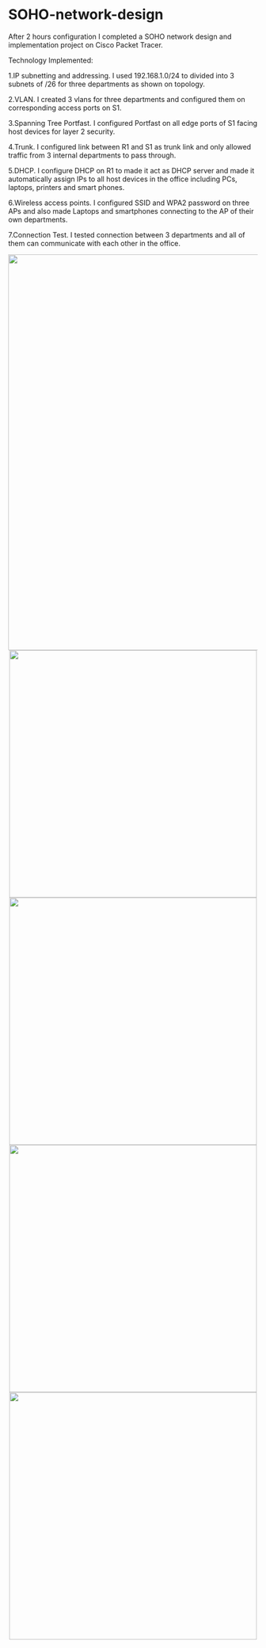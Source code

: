 # SOHO-network-design
After 2 hours configuration I completed a SOHO network design and implementation project on Cisco Packet Tracer.

Technology Implemented:

1.IP subnetting and addressing. I used 192.168.1.0/24 to divided into 3 subnets of /26 for three departments as shown on topology.

2.VLAN. I created 3 vlans for three departments and configured them on corresponding access ports on S1.

3.Spanning Tree Portfast. I configured Portfast on all edge ports of S1 facing host devices for layer 2 security.

4.Trunk. I configured link between R1 and S1 as trunk link and only allowed traffic from 3 internal departments to pass through.

5.DHCP. I configure DHCP on R1 to made it act as DHCP server and made it automatically assign IPs to all host devices in the office including PCs, laptops, printers and smart phones.

6.Wireless access points. I configured SSID and WPA2 password on three APs and also made Laptops and smartphones connecting to the AP of their own departments.

7.Connection Test. I tested connection between 3 departments and all of them can communicate with each other in the office.


<div align = "center">
<img src="https://github.com/Neyko666/SOHO-network-design/assets/171580092/fe4225c5-47d6-467e-89b9-6590501bdbd2" width="800">
</div>


<div align = "center">
<img src="https://github.com/Neyko666/SOHO-network-design/assets/171580092/06cc24e6-21fb-45d6-bb7a-ba738f9e3f6a" width="500">
</div>


<div align = "center">
<img src="https://github.com/Neyko666/SOHO-network-design/assets/171580092/b4cd4cf1-c62d-4e71-8999-99d18639b750" width="500">
</div>

<div align = "center">
<img src="https://github.com/Neyko666/SOHO-network-design/assets/171580092/b4cd4cf1-c62d-4e71-8999-99d18639b750" width="500">
</div>

<div align = "center">
<img src="https://github.com/Neyko666/SOHO-network-design/assets/171580092/b4cd4cf1-c62d-4e71-8999-99d18639b750" width="500">
</div>



